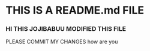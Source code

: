 # THIS IS A README.md FILE


### HI THIS JOJIBABUU MODIFIED THIS FILE
PLEASE COMMIT MY CHANGES
how are you
